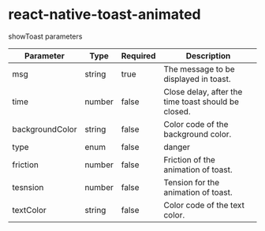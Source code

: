 # react-native-toast-animated

showToast parameters

| Parameter       | Type   | Required | Description                                         |
|-----------------|--------|----------|-----------------------------------------------------|
| msg             | string | true     | The message to be displayed in toast.               |
| time            | number | false    | Close delay, after the time toast should be closed. |
| backgroundColor | string | false    | Color code of the background color.                 |
| type            | enum   | false    | danger || warn || success || info                   |
| friction        | number | false    | Friction of the animation of toast.                 |
| tesnsion        | number | false    | Tension for the animation of toast.                 |
| textColor       | string | false    | Color code of the text color.                       |